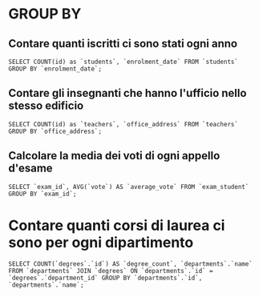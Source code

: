# GROUP BY 

## Contare quanti iscritti ci sono stati ogni anno
```SELECT COUNT(id) as `students`, `enrolment_date`
FROM `students` 
GROUP BY `enrolment_date`; ```

## Contare gli insegnanti che hanno l'ufficio nello stesso edificio

``` SELECT COUNT(id) as `teachers`, `office_address`
FROM `teachers` 
GROUP BY `office_address`; ```

## Calcolare la media dei voti di ogni appello d'esame

```SELECT `exam_id`, AVG(`vote`) AS `average_vote`
FROM `exam_student`
GROUP BY `exam_id`; ```

# Contare quanti corsi di laurea ci sono per ogni dipartimento

```SELECT COUNT(`degrees`.`id`) AS `degree_count`,
`departments`.`name`
FROM `departments`
JOIN `degrees`
ON `departments`.`id` = `degrees`.`department_id`
GROUP BY `departments`.`id`, `departments`.`name`;```
